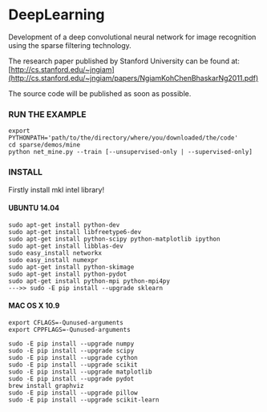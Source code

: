 DeepLearning
============
Development of a deep convolutional neural network for image recognition using the sparse filtering technology.

The research paper published by Stanford University can be found at: [http://cs.stanford.edu/~jngiam](http://cs.stanford.edu/~jngiam/papers/NgiamKohChenBhaskarNg2011.pdf)

The source code will be published as soon as possible.

### RUN THE EXAMPLE
```
export PYTHONPATH='path/to/the/directory/where/you/downloaded/the/code'
cd sparse/demos/mine
python net_mine.py --train [--unsupervised-only | --supervised-only]
```

### INSTALL
Firstly install mkl intel library!

#### UBUNTU 14.04

```Shell
sudo apt-get install python-dev
sudo apt-get install libfreetype6-dev
sudo apt-get install python-scipy python-matplotlib ipython
sudo apt-get install libblas-dev
sudo easy_install networkx
sudo easy_install numexpr
sudo apt-get install python-skimage
sudo apt-get install python-pydot
sudo apt-get install python-mpi python-mpi4py
--->> sudo -E pip install --upgrade sklearn
```

#### MAC OS X 10.9

```Shell
export CFLAGS=-Qunused-arguments
export CPPFLAGS=-Qunused-arguments

sudo -E pip install --upgrade numpy
sudo -E pip install --upgrade scipy
sudo -E pip install --upgrade cython
sudo -E pip install --upgrade scikit
sudo -E pip install --upgrade matplotlib
sudo -E pip install --upgrade pydot
brew install graphviz
sudo -E pip install --upgrade pillow
sudo -E pip install --upgrade scikit-learn
```
